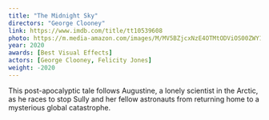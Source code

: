 ```yaml
---
title: "The Midnight Sky"
directors: "George Clooney"
link: https://www.imdb.com/title/tt10539608
photo: https://m.media-amazon.com/images/M/MV5BZjcxNzE4OTMtODViOS00ZWY1LWE5NjctYjkxNzM2OTY4MGNhXkEyXkFqcGdeQXVyNzgxMzc3OTc@._V1_FMjpg_UX1024_.jpg
year: 2020
awards: [Best Visual Effects]
actors: [George Clooney, Felicity Jones]
weight: -2020
---
```

This post-apocalyptic tale follows Augustine, a lonely scientist in the Arctic, as he races to stop Sully and her fellow astronauts from returning home to a mysterious global catastrophe.
